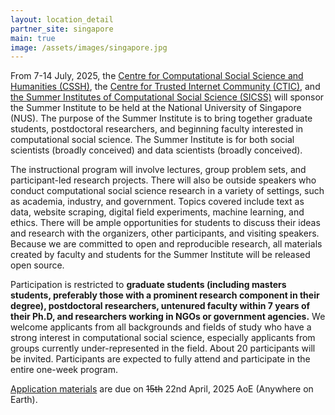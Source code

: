 ```yaml
---
layout: location_detail
partner_site: singapore
main: true
image: /assets/images/singapore.jpg
---
```


From 7-14 July, 2025, the [Centre for Computational Social Science and Humanities (CSSH)](https://cssh.nus.edu.sg/), the [Centre for Trusted Internet Community (CTIC)](https://ctic.nus.edu.sg/), and [the Summer Institutes of Computational Social Science (SICSS)](https://sicss.io/) will sponsor the Summer Institute to be held at the National University of Singapore (NUS). The purpose of the Summer Institute is to bring together graduate students, postdoctoral researchers, and beginning faculty interested in computational social science. The Summer Institute is for both social scientists (broadly conceived) and data scientists (broadly conceived).

The instructional program will involve lectures, group problem sets, and participant-led research projects. There will also be outside speakers who conduct computational social science research in a variety of settings, such as academia, industry, and government. Topics covered include text as data, website scraping, digital field experiments, machine learning, and ethics. There will be ample opportunities for students to discuss their ideas and research with the organizers, other participants, and visiting speakers. Because we are committed to open and reproducible research, all materials created by faculty and students for the Summer Institute will be released open source.

Participation is restricted to **graduate students (including masters students, preferably those with a prominent research component in their degree), postdoctoral researchers, untenured faculty within 7 years of their Ph.D, and researchers working in NGOs or government agencies.** We welcome applicants from all backgrounds and fields of study who have a strong interest in computational social science, especially applicants from groups currently under-represented in the field. About 20 participants will be invited. Participants are expected to fully attend and participate in the entire one-week program.

[Application materials](./apply) are due on ~~15th~~ 22nd April, 2025 AoE (Anywhere on Earth). 
